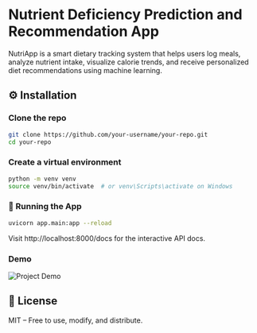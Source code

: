 # Nutrient Deficiency Prediction and Recommendation App

NutriApp is a smart dietary tracking system that helps users log meals, analyze nutrient intake, visualize calorie trends, and receive personalized diet recommendations using machine learning.

## ⚙️ Installation

### Clone the repo

```bash
git clone https://github.com/your-username/your-repo.git
cd your-repo

```

### Create a virtual environment

```bash
python -m venv venv
source venv/bin/activate  # or venv\Scripts\activate on Windows

```

### 🚀 Running the App

```bash
uvicorn app.main:app --reload
```

Visit http://localhost:8000/docs for the interactive API docs.


### Demo

![Project Demo](assets/project-short-demo.gif)

## 📄 License
MIT – Free to use, modify, and distribute.